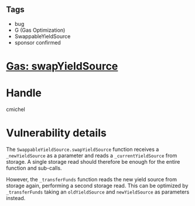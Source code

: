 ## Tags

- bug
- G (Gas Optimization)
- SwappableYieldSource
- sponsor confirmed

# [Gas: swapYieldSource](https://github.com/code-423n4/2021-07-pooltogether-findings/issues/64) 

# Handle

cmichel


# Vulnerability details

The `SwappableYieldSource.swapYieldSource` function receives a `_newYieldSource` as a parameter and reads a `_currentYieldSource` from storage. A single storage read should therefore be enough for the entire function and sub-calls.

However, the `_transferFunds` function reads the new yield source from storage again, performing a second storage read. This can be optimized by `_transferFunds` taking an `oldYieldSource` and `newYieldSource` as parameters instead.


